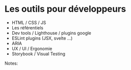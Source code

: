 

# Les outils pour développeurs

* HTML / CSS / JS
* Les référentiels
* Dev tools / Lighthouse / plugins google
* ESLint plugins (JSX, svelte …)
* ARIA
* UX / UI / Ergonomie
* Storybook / Visual Testing

Notes:
